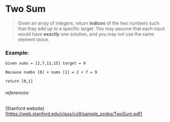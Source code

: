 # Two Sum

> Given an array of integers, return **indices** of the two numbers such that they add up to a specific target.
> You may assume that each input would have **exactly** one solution, and you may not use the same element twice.

### Example:

```
Given nums = [2,7,11,15] target = 9

Because numbs [0] + nums [1] = 2 + 7 = 9

return [0,1]
```

###### references:

(Stanford website) [https://web.stanford.edu/class/cs9/sample_probs/TwoSum.pdf]
